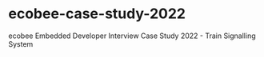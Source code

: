 # ecobee-case-study-2022
ecobee Embedded Developer Interview Case Study 2022 - Train Signalling System
